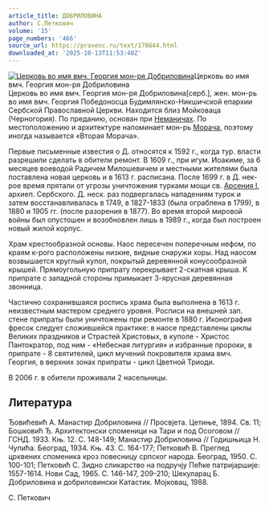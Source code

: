 ```yaml
---
article_title: ДОБРИЛОВИНА
author: С.Петкович
volume: '15'
page_numbers: '466'
source_url: https://pravenc.ru/text/178644.html
downloaded_at: '2025-10-13T11:53:48Z'
---
```


[![Церковь во имя вмч. Георгия мон-ря Добриловина](https://pravenc.ru/data/023/484/1234/i200.jpg "Кликните для увеличения картинки")](https://pravenc.ru/data/023/484/1234/i400.jpg)Церковь во имя вмч. Георгия мон-ря Добриловина  
Церковь во имя вмч. Георгия мон-ря Добриловина[серб.], жен. мон-рь во имя вмч. Георгия Победоносца Будимлянско-Никшичской епархии Сербской Православной Церкви. Находится близ Мойковаца (Черногория). По преданию, основан при [Неманичах](https://pravenc.ru/text/Неманичах.html). По местоположению и архитектуре напоминает мон-рь [Морача](https://pravenc.ru/text/Морача.html), поэтому иногда называется «Вторая Морача».

Первые письменные известия о Д. относятся к 1592 г., когда тур. власти разрешили сделать в обители ремонт. В 1609 г., при игум. Иоакиме, за 6 месяцев воеводой Радичем Милошевичем и местными жителями была поставлена новая церковь и в 1613 г. расписана. После 1699 г. в Д. нек-рое время прятали от угрозы уничтожения турками мощи св. [Арсения I](<https://pravenc.ru/text/Арсения I.html>), архиеп. Сербского. Д. неск. раз подвергалась нападениям турок и затем восстанавливалась в 1749, в 1827-1833 (была ограблена в 1799), в 1880 и 1905 гг. (после разорения в 1877). Во время второй мировой войны был опустошен и возобновлен лишь в 1989 г., когда был построен новый жилой корпус.

Храм крестообразной основы. Наос пересечен поперечным нефом, по краям к-рого расположены низкие, видные снаружи хоры. Над наосом возвышается круглый купол, покрытый деревянной конусообразной крышей. Прямоугольную припрату перекрывает 2-скатная крыша. К припрате с западной стороны примыкает 3-ярусная деревянная звонница.

Частично сохранившаяся роспись храма была выполнена в 1613 г. неизвестным мастером среднего уровня. Росписи на внешней зап. стене припраты были уничтожены при ремонте в 1880 г. Иконография фресок следует сложившейся практике: в наосе представлены циклы Великих праздников и Страстей Христовых, в куполе - Христос Пантократор, под ним - «Небесная литургия» и избранные пророки, в припрате - 8 святителей, цикл мучений покровителя храма вмч. Георгия, в верхних зонах припраты - цикл Цветной Триоди.

В 2006 г. в обители проживали 2 насельницы.

## Литература

Ђовићевић А. Манастир Добриловина // Просвjета. Цетиње, 1894. Св. 11; Бошковић Ђ. Архитектонски споменици на Тари и под Осоговом // ГСНД. 1933. Књ. 12. С. 148-149; Манастир Добриловина // Годишњица Н. Чупића. Београд, 1934. Књ. 43. С. 164-177; Петковић В. Преглед црквених споменика кроз повесницу српског народа. Београд, 1950. С. 100-101; Петковић С. Зидно сликарство на подручjу Пећке патриjаршиjе: 1557-1614. Нови Сад, 1965. С. 146-147, 209-210; Шекуларац Б. Добриловина и добриловински Катастик. Моjковац, 1988.

С.  Петкович
